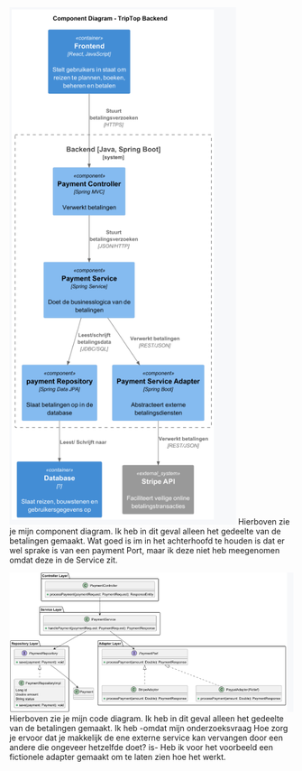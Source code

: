 ![component diagram](Component%20diagram.png)
Hierboven zie je mijn component diagram. Ik heb in dit geval alleen het gedeelte van de betalingen gemaakt. 
Wat goed is im in het achterhoofd te houden is dat er wel sprake is van een payment Port, maar ik deze niet heb meegenomen omdat deze in de Service zit. 

![code diagram](Code%20diagram.png)
Hierboven zie je mijn code diagram. Ik heb in dit geval alleen het gedeelte van de betalingen gemaakt. 
Ik heb -omdat mijn onderzoeksvraag Hoe zorg je ervoor dat je makkelijk de ene externe service kan vervangen door een andere die 
ongeveer hetzelfde doet? is- Heb ik voor het voorbeeld een fictionele adapter gemaakt om te laten zien hoe het werkt.